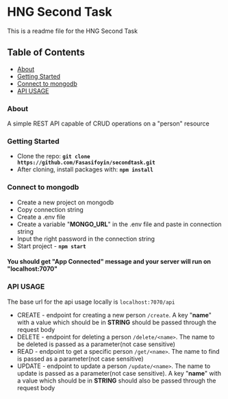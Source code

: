# HNG Second Task

This is a readme file for the HNG Second Task

## Table of Contents

* [About](#about)
* [Getting Started](#start)
* [Connect to mongodb](#mongo)
* [API USAGE](#usage)

### <a name="about">About</a> 
A simple REST API capable of CRUD operations on a "person" resource

### <a name="start">Getting Started</a> 
- Clone the repo: **`git clone https://github.com/Fasasifoyin/secondtask.git`**
- After cloning, install packages with: **`npm install`** 

### <a name="mongo">Connect to mongodb</a> 
- Create a new project on mongodb
- Copy connection string
- Create a .env file
- Create a variable "**MONGO_URL**" in the .env file and paste in connection string
- Input the right password in the connection string
- Start project - **`npm start`**

#### You should get "**App Connected**" message and your server will run on "**localhost:7070**"

### <a name="usage">API USAGE</a> 
The base url for the api usage locally is `localhost:7070/api`

- CREATE - endpoint for creating a new person `/create`. A key "**name**" with a value which should be in **STRING** should be passed through the request body
- DELETE - endpoint for deleting a person `/delete/<name>`. The name to be deleted is passed as a parameter(not case sensitive)
- READ - endpoint to get a specific person `/get/<name>`. The name to find is passed as a parameter(not case sensitive)
- UPDATE - endpoint to update a person `/update/<name>`. The name to update is passed as a parameter(not case sensitive). A key "**name**" with a value which should be in **STRING** should also be passed through the request body
